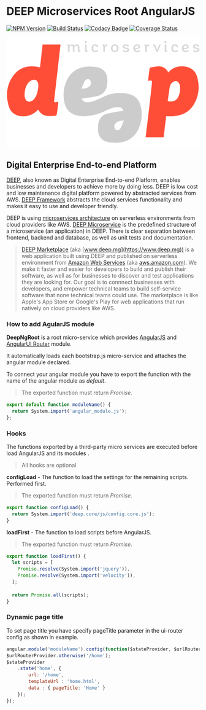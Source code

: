 DEEP Microservices Root AngularJS
=================================

[![NPM Version](https://img.shields.io/npm/v/deep-microservices-root-angularjs.svg)](https://npmjs.org/package/deep-microservices-root-angularjs)
[![Build Status](https://travis-ci.org/MitocGroup/deep-microservices-root-angularjs.svg?branch=master)](https://travis-ci.org/MitocGroup/deep-microservices-helloworld)
[![Codacy Badge](https://api.codacy.com/project/badge/49327d5280c44f50999dc13e13dda285)](https://www.codacy.com/app/MitocGroup/deep-microservices-root-angularjs)
[![Coverage Status](https://coveralls.io/repos/MitocGroup/deep-microservices-root-angularjs/badge.svg?service=github&t=eBt0EE)](https://coveralls.io/github/MitocGroup/deep-microservices-root-angularjs)

![Digital Enterprise End-to-end Platform Microservices](src/DeepNgRoot/Frontend/img/logo.png)

## Digital Enterprise End-to-end Platform

[DEEP](https://github.com/MitocGroup/deep), also known as Digital Enterprise End-to-end Platform, enables businesses and developers to achieve more by doing less. DEEP is low cost and low maintenance digital platform powered by abstracted services from AWS. [DEEP Framework](https://github.com/MitocGroup/deep) abstracts the cloud services functionality and makes it easy to use and developer friendly.

DEEP is using [microservices architecture](https://en.wikipedia.org/wiki/Microservices) on serverless environments from cloud providers like AWS. [DEEP Microservice](docs/microservice.md) is the predefined structure of a microservice (an application) in DEEP. There is clear separation between frontend, backend and database, as well as unit tests and documentation.

> [DEEP Marketplace](https://www.deep.mg) (aka [www.deep.mg](https://www.deep.mg)) is a web application built using DEEP and published on serverless environment from [Amazon Web Services](https://aws.amazon.com) (aka [aws.amazon.com](https://aws.amazon.com)). We make it faster and easier for developers to build and publish their software, as well as for businesses to discover and test applications they are looking for. Our goal is to connnect businesses with developers, and empower technical teams to build self-service software that none technical teams could use. The marketplace is like Apple's App Store or Google's Play for web applications that run natively on cloud providers like AWS.

### How to add AgularJS module

**DeepNgRoot** is a root micro-service which provides [AngularJS](https://angularjs.org/) and [AngularUI Router](https://github.com/angular-ui/ui-router) module.

It automatically loads each bootstrap.js micro-service and attaches the angular module declared.

To connect your angular module you have to export the function with the name of the angular module as _default_.

> The exported function must return _Promise_.

```javascript
export default function moduleName() {
  return System.import('angular_module.js');
};
```
### Hooks

The functions exported by a third-party micro services are executed before load AngularJS and its modules .

> All hooks are optional

**configLoad** - The function to load the settings for the remaining scripts. Performed first.

> The exported function must return _Promise_.

```javascript
export function configLoad() {
  return System.import('deep.core/js/config.core.js');
}
```

**loadFirst** - The function to load scripts before AngularJS.

> The exported function must return _Promise_.

```javascript
export function loadFirst() {
  let scripts = [
    Promise.resolve(System.import('jquery')),
    Promise.resolve(System.import('velocity')),
  ];

  return Promise.all(scripts);
}
```

### Dynamic page title

To set page title you have specify pageTitle parameter in the ui-router config as shown in example.

```javascript
angular.module('moduleName').config(function($stateProvider, $urlRouterProvider) {
$urlRouterProvider.otherwise('/home');
$stateProvider
    .state('home', {
        url: '/home',
        templateUrl : 'home.html',
        data : { pageTitle: 'Home' }
    });
});
```
